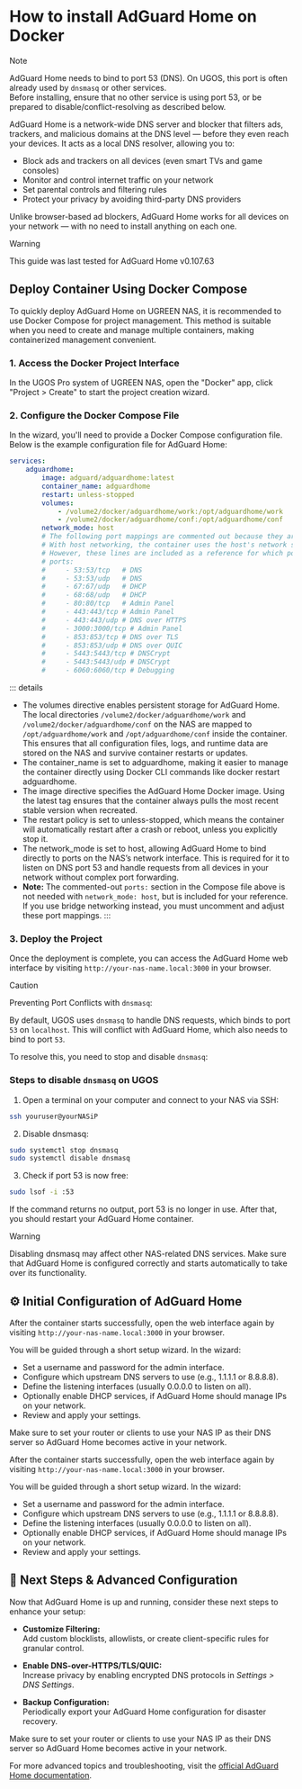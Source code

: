 # How to install AdGuard Home on Docker

> [!NOTE]   
>AdGuard Home needs to bind to port 53 (DNS). On UGOS, this port is often already used by `dnsmasq` or other services.  
>Before installing, ensure that no other service is using port 53, or be prepared to disable/conflict-resolving as described below.


AdGuard Home is a network-wide DNS server and blocker that filters ads, trackers, and malicious domains at the DNS level — before they even reach your devices. It acts as a local DNS resolver, allowing you to:

  - Block ads and trackers on all devices (even smart TVs and game consoles)
  - Monitor and control internet traffic on your network
  - Set parental controls and filtering rules
  - Protect your privacy by avoiding third-party DNS providers

Unlike browser-based ad blockers, AdGuard Home works for all devices on your network — with no need to install anything on each one.

> [!WARNING]  
>This guide was last tested for AdGuard Home v0.107.63


## Deploy Container Using Docker Compose

To quickly deploy AdGuard Home on UGREEN NAS, it is recommended to use Docker Compose for project management. This method is suitable when you need to create and manage multiple containers, making containerized management convenient.

### 1. Access the Docker Project Interface

In the UGOS Pro system of UGREEN NAS, open the "Docker" app, click "Project > Create" to start the project creation wizard.

### 2. Configure the Docker Compose File

In the wizard, you'll need to provide a Docker Compose configuration file. Below is the example configuration file for AdGuard Home:

```yml
services:
    adguardhome:
        image: adguard/adguardhome:latest
        container_name: adguardhome
        restart: unless-stopped
        volumes:
            - /volume2/docker/adguardhome/work:/opt/adguardhome/work
            - /volume2/docker/adguardhome/conf:/opt/adguardhome/conf
        network_mode: host
        # The following port mappings are commented out because they are not required when using network_mode: host.
        # With host networking, the container uses the host's network stack directly and can bind to the necessary ports without explicit mappings.
        # However, these lines are included as a reference for which ports AdGuard Home typically uses, in case you ever switch to bridge mode or need to troubleshoot:
        # ports:
        #     - 53:53/tcp   # DNS
        #     - 53:53/udp   # DNS
        #     - 67:67/udp   # DHCP
        #     - 68:68/udp   # DHCP
        #     - 80:80/tcp   # Admin Panel
        #     - 443:443/tcp # Admin Panel
        #     - 443:443/udp # DNS over HTTPS
        #     - 3000:3000/tcp # Admin Panel
        #     - 853:853/tcp # DNS over TLS
        #     - 853:853/udp # DNS over QUIC
        #     - 5443:5443/tcp # DNSCrypt
        #     - 5443:5443/udp # DNSCrypt
        #     - 6060:6060/tcp # Debugging
```

::: details

  - The volumes directive enables persistent storage for AdGuard Home. The local directories `/volume2/docker/adguardhome/work` and `/volume2/docker/adguardhome/conf` on the NAS are mapped to `/opt/adguardhome/work` and `/opt/adguardhome/conf` inside the container. This ensures that all configuration files, logs, and runtime data are stored on the NAS and survive container restarts or updates.
  - The container_name is set to adguardhome, making it easier to manage the container directly using Docker CLI commands like docker restart adguardhome.
  - The image directive specifies the AdGuard Home Docker image. Using the latest tag ensures that the container always pulls the most recent stable version when recreated.
  - The restart policy is set to unless-stopped, which means the container will automatically restart after a crash or reboot, unless you explicitly stop it.
  - The network_mode is set to host, allowing AdGuard Home to bind directly to ports on the NAS’s network interface. This is required for it to listen on DNS port 53 and handle requests from all devices in your network without complex port forwarding.
  - **Note:** The commented-out `ports:` section in the Compose file above is not needed with `network_mode: host`, but is included for your reference. If you use bridge networking instead, you must uncomment and adjust these port mappings.
:::

### 3. Deploy the Project

Once the deployment is complete, you can access the AdGuard Home web interface by visiting `http://your-nas-name.local:3000` in your browser.

> [!CAUTION]
> Preventing Port Conflicts with `dnsmasq`:
>
>By default, UGOS uses `dnsmasq` to handle DNS requests, which binds to port `53` on `localhost`. This will conflict with AdGuard Home, which also needs to bind to port `53`.

To resolve this, you need to stop and disable `dnsmasq`:

### Steps to disable `dnsmasq` on UGOS

1. Open a terminal on your computer and connect to your NAS via SSH:

```bash
ssh youruser@yourNASiP
```

2. Disable dnsmasq:

```bash
sudo systemctl stop dnsmasq
sudo systemctl disable dnsmasq
```

3. Check if port 53 is now free:

```bash
sudo lsof -i :53
```

If the command returns no output, port 53 is no longer in use. After that, you should restart your AdGuard Home container.
> [!WARNING]
> Disabling dnsmasq may affect other NAS-related DNS services. Make sure that AdGuard Home is configured correctly and starts automatically to take over its functionality.

## ⚙️ Initial Configuration of AdGuard Home

After the container starts successfully, open the web interface again by visiting  `http://your-nas-name.local:3000` in your browser.

You will be guided through a short setup wizard. In the wizard:

- Set a username and password for the admin interface.
- Configure which upstream DNS servers to use (e.g., 1.1.1.1 or 8.8.8.8).
- Define the listening interfaces (usually 0.0.0.0 to listen on all).
- Optionally enable DHCP services, if AdGuard Home should manage IPs on your network.
- Review and apply your settings.

Make sure to set your router or clients to use your NAS IP as their DNS server so AdGuard Home becomes active in your network.

After the container starts successfully, open the web interface again by visiting  `http://your-nas-name.local:3000` in your browser.

You will be guided through a short setup wizard. In the wizard:

- Set a username and password for the admin interface.
- Configure which upstream DNS servers to use (e.g., 1.1.1.1 or 8.8.8.8).
- Define the listening interfaces (usually 0.0.0.0 to listen on all).
- Optionally enable DHCP services, if AdGuard Home should manage IPs on your network.
- Review and apply your settings.

## 🚀 Next Steps & Advanced Configuration

Now that AdGuard Home is up and running, consider these next steps to enhance your setup:

- **Customize Filtering:**  
  Add custom blocklists, allowlists, or create client-specific rules for granular control.

- **Enable DNS-over-HTTPS/TLS/QUIC:**  
  Increase privacy by enabling encrypted DNS protocols in *Settings > DNS Settings*.

- **Backup Configuration:**  
  Periodically export your AdGuard Home configuration for disaster recovery.



Make sure to set your router or clients to use your NAS IP as their DNS server so AdGuard Home becomes active in your network.


For more advanced topics and troubleshooting, visit the [official AdGuard Home documentation](https://github.com/AdguardTeam/AdGuardHome/wiki).


